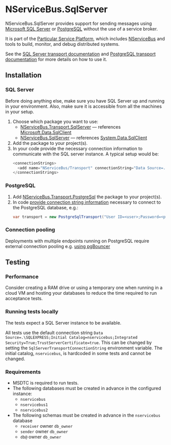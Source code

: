 # NServiceBus.SqlServer 

NServiceBus.SqlServer provides support for sending messages using [Microsoft SQL Server](http://www.microsoft.com/sqlserver) or [PostgreSQL](https://www.postgresql.org.pl/) without the use of a service broker.

It is part of the [Particular Service Platform](https://particular.net/service-platform), which includes [NServiceBus](https://particular.net/nservicebus) and tools to build, monitor, and debug distributed systems.

See the [SQL Server transport documentation](https://docs.particular.net/transports/sql/) and [PostgreSQL transport documentation](https://docs.particular.net/transports/postgresql/) for more details on how to use it.

## Installation

### SQL Server 

Before doing anything else, make sure you have SQL Server up and running in your environment. Also, make sure it is accessible from all the machines in your setup.

1. Choose which package you want to use:
   - [NServiceBus.Transport.SqlServer](https://www.nuget.org/packages/NServiceBus.Transport.SqlServer) — references [Microsoft.Data.SqlClient](https://www.nuget.org/packages/Microsoft.Data.SqlClient)
   - [NServiceBus.SqlServer](https://www.nuget.org/packages/NServiceBus.SqlServer) — references [System.Data.SqlClient](https://www.nuget.org/packages/System.Data.SqlClient)
1. Add the package to your project(s).
1. In your code provide the necessary connection information to communicate with the SQL server instance. A typical setup would be:
   ```csharp
   <connectionStrings>
     <add name="NServiceBus/Transport" connectionString="Data Source=.\SQLEXPRESS;Initial Catalog=nservicebus;Integrated Security=True;TrustServerCertificate=true"/>
   </connectionStrings>
   ```

### PostgreSQL

1. Add [NServiceBus.Transport.PostgreSql](https://www.nuget.org/packages/NServiceBus.Transport.PostgreSql) the package to your project(s).
1. In code [provide connection string information](https://docs.particular.net/transports/postgresql/connection-settings#connection-configuration) necessary to connect to the PostgreSQL database, e.g.:
   ```csharp
   var transport = new PostgreSqlTransport("User ID=<user>;Password=<pwd>;Host=localhost;Port=5432;Database=nservicebus;Pooling=true;Connection Lifetime=0;");
   ```
   
### Connection pooling

Deployments with multiple endpoints running on PostgreSQL require external connection pooling e.g. [using pgBouncer](/docs/postgre-with-pgbouncer.md)

## Testing 

### Performance

Consider creating a RAM drive or using a temporary one when running in a cloud VM and hosting your databases to reduce the time required to run acceptance tests.

### Running tests locally

The tests expect a SQL Server instance to be available.

All tests use the default connection string `Data Source=.\SQLEXPRESS;Initial Catalog=nservicebus;Integrated Security=True;TrustServerCertificate=true`. This can be changed by setting the `SqlServerTransportConnectionString` environment variable. The initial catalog, `nservicebus`, is hardcoded in some tests and cannot be changed.

### Requirements

- MSDTC is required to run tests.
- The following databases must be created in advance in the configured instance:
  - `nservicebus`
  - `nservicebus1`
  - `nservicebus2`
- The following schemas must be created in advance in the `nservicebus` database
  - `receiver` owner `db_owner`
  - `sender` owner `db_owner`
  - `db@` owner `db_owner`
